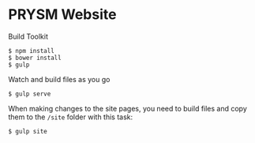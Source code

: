 # PRYSM Website

Build Toolkit

```shell
$ npm install
$ bower install
$ gulp
```

Watch and build files as you go

```shell
$ gulp serve
```

When making changes to the site pages, you need to build files and copy them to the `/site` folder with this task:

```shell
$ gulp site
```
